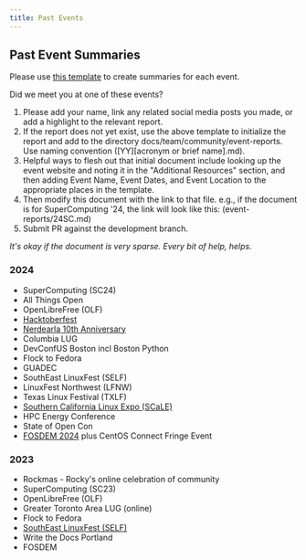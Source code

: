 ```yaml
---
title: Past Events
---
```

## Past Event Summaries
Please use [this template](event-reports/template.md) to create summaries for each event.

Did we meet you at one of these events? 
  1. Please add your name, link any related social media posts you made, or add a highlight to the relevant report. 
  2. If the report does not yet exist, use the above template to initialize the report and add to the directory docs/team/community/event-reports. Use naming convention ([YY][acronym or brief name].md).
  3. Helpful ways to flesh out that initial document include looking up the event website and noting it in the "Additional Resources" section, and then adding Event Name, Event Dates, and Event Location to the appropriate places in the template.
  4. Then modify this document with the link to that file. e.g., if the document is for SuperComputing '24, the link will look like this: (event-reports/24SC.md)
  5. Submit PR against the development branch.

*It's okay if the document is very sparse. Every bit of help, helps.*

### 2024
- SuperComputing (SC24)
- All Things Open
- OpenLibreFree (OLF)
- [Hacktoberfest](event-reports/24hacktoberfest.md)
- [Nerdearla 10th Anniversary](event-reports/24nerdearla.md)
- Columbia LUG
- DevConfUS Boston incl Boston Python
- Flock to Fedora
- GUADEC
- SouthEast LinuxFest (SELF)
- LinuxFest Northwest (LFNW)
- Texas Linux Festival (TXLF)
- [Southern California Linux Expo (SCaLE)](https://rockylinux.org/news/scale21x-recap)
- HPC Energy Conference
- State of Open Con
- [FOSDEM 2024](event-reports/24FOSDEM.md) plus CentOS Connect Fringe Event

### 2023
- Rockmas - Rocky's online celebration of community
- SuperComputing (SC23)
- OpenLibreFree (OLF)
- Greater Toronto Area LUG (online)
- Flock to Fedora
- [SouthEast LinuxFest (SELF)](event-reports/23SELF.md)
- Write the Docs Portland
- FOSDEM
